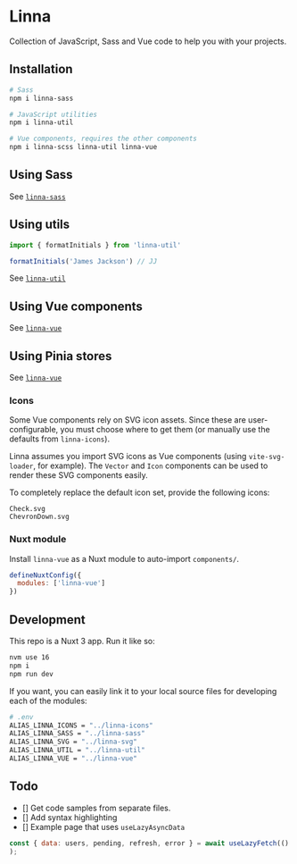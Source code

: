 # Linna

Collection of JavaScript, Sass and Vue code to help you with your projects.

## Installation

```sh
# Sass
npm i linna-sass

# JavaScript utilities
npm i linna-util

# Vue components, requires the other components
npm i linna-scss linna-util linna-vue
```

## Using Sass

See [`linna-sass`](https://npmjs.org/package/linna-sass)

## Using utils

```js
import { formatInitials } from 'linna-util'

formatInitials('James Jackson') // JJ
```

See [`linna-util`](https://npmjs.org/package/linna-util)

## Using Vue components

See [`linna-vue`](https://npmjs.org/package/linna-vue)

## Using Pinia stores

See [`linna-vue`](https://npmjs.org/package/linna-vue)

### Icons

Some Vue components rely on SVG icon assets. Since these are user-configurable, you must choose where to get them (or manually use the defaults from `linna-icons`).

Linna assumes you import SVG icons as Vue components (using `vite-svg-loader`, for example). The `Vector` and `Icon` components can be used to render these SVG components easily.

To completely replace the default icon set, provide the following icons:

```
Check.svg
ChevronDown.svg
```

### Nuxt module

Install `linna-vue` as a Nuxt module to auto-import `components/`.

```js
defineNuxtConfig({
  modules: ['linna-vue']
})
```

## Development

This repo is a Nuxt 3 app. Run it like so:

```sh
nvm use 16
npm i
npm run dev
```

If you want, you can easily link it to your local source files for developing each of the modules:

```sh
# .env
ALIAS_LINNA_ICONS = "../linna-icons"
ALIAS_LINNA_SASS = "../linna-sass"
ALIAS_LINNA_SVG = "../linna-svg"
ALIAS_LINNA_UTIL = "../linna-util"
ALIAS_LINNA_VUE = "../linna-vue"
```

## Todo

- [] Get code samples from separate files.
- [] Add syntax highlighting
- [] Example page that uses `useLazyAsyncData`

```js
const { data: users, pending, refresh, error } = await useLazyFetch(() => `users?page=${page.value}&take=6`, { baseURL: config.API_BASE_URL }
);
```
